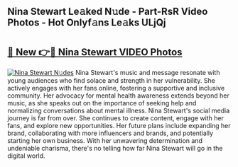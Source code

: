 ## Nina Stewart Le𝚊ked N𝚞de - Part-RsR Video Photos - Hot Onlyf𝚊ns Le𝚊ks ULjQj

# <h2><a href="http://ac48218.deff.icu/?id=Nina+Stewart">🔗 New 👉🔴 Nina Stewart VIDEO Photos</a></h2>

[![Nina Stewart N𝚞des](https://i.imgur.com/rIISA9y.gif)](http://ac48218.deff.icu/?id=Nina+Stewart)
Nina Stewart's music and message resonate with young audiences who find solace and strength in her vulnerability. She actively engages with her fans online, fostering a supportive and inclusive community. Her advocacy for mental health awareness extends beyond her music, as she speaks out on the importance of seeking help and normalizing conversations about mental illness. Nina Stewart's social media journey is far from over. She continues to create content, engage with her fans, and explore new opportunities. Her future plans include expanding her brand, collaborating with more influencers and brands, and potentially starting her own business. With her unwavering determination and undeniable charisma, there's no telling how far Nina Stewart will go in the digital world.
